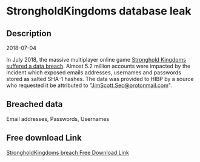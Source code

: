# StrongholdKingdoms database leak

## Description

2018-07-04

In July 2018, the massive multiplayer online game <a href="https://techraptor.net/content/roll20-stronghold-kingdoms-subject-security-breach" target="_blank" rel="noopener">Stronghold Kingdoms suffered a data breach</a>. Almost 5.2 million accounts were impacted by the incident which exposed emails addresses, usernames and passwords stored as salted SHA-1 hashes. The data was provided to HIBP by a source who requested it be attributed to &quot;JimScott.Sec@protonmail.com&quot;.

## Breached data

Email addresses, Passwords, Usernames

## Free download Link

[StrongholdKingdoms breach Free Download Link](https://tinyurl.com/2b2k277t)
